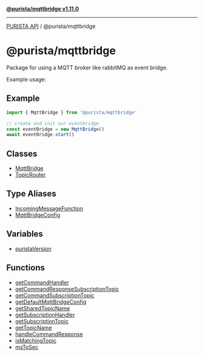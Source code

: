 [**@purista/mqttbridge v1.11.0**](README.md)

***

[PURISTA API](../../packages.md) / @purista/mqttbridge

# @purista/mqttbridge

Package for using a MQTT broker like rabbitMQ as event bridge.

Example usage:

## Example

```typescript
import { MqttBridge } from '@purista/mqttbridge'

// create and init our eventbridge
const eventBridge = new MqttBridge()
await eventBridge.start()

```

## Classes

- [MqttBridge](classes/MqttBridge.md)
- [TopicRouter](classes/TopicRouter.md)

## Type Aliases

- [IncomingMessageFunction](type-aliases/IncomingMessageFunction.md)
- [MqttBridgeConfig](type-aliases/MqttBridgeConfig.md)

## Variables

- [puristaVersion](variables/puristaVersion.md)

## Functions

- [getCommandHandler](functions/getCommandHandler.md)
- [getCommandResponseSubscriptionTopic](functions/getCommandResponseSubscriptionTopic.md)
- [getCommandSubscriptionTopic](functions/getCommandSubscriptionTopic.md)
- [getDefaultMqttBridgeConfig](functions/getDefaultMqttBridgeConfig.md)
- [getSharedTopicName](functions/getSharedTopicName.md)
- [getSubscriptionHandler](functions/getSubscriptionHandler.md)
- [getSubscriptionTopic](functions/getSubscriptionTopic.md)
- [getTopicName](functions/getTopicName.md)
- [handleCommandResponse](functions/handleCommandResponse.md)
- [isMatchingTopic](functions/isMatchingTopic.md)
- [msToSec](functions/msToSec.md)
